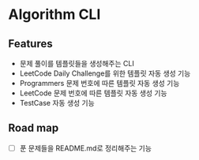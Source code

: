 # Algorithm CLI

## Features

- 문제 풀이를 템플릿들을 생성해주는 CLI
- LeetCode Daily Challenge를 위한 템플릿 자동 생성 기능
- Programmers 문제 번호에 따른 템플릿 자동 생성 기능
- LeetCode 문제 번호에 따른 템플릿 자동 생성 기능
- TestCase 자동 생성 기능

## Road map

- [ ] 푼 문제들을 README.md로 정리해주는 기능
